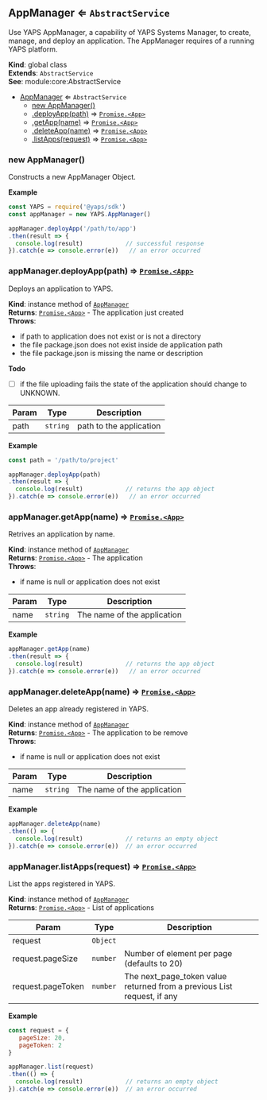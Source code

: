 <a name="AppManager"></a>

## AppManager ⇐ <code>AbstractService</code>
Use YAPS AppManager, a capability of YAPS Systems Manager,
to create, manage, and deploy an application. The AppManager requires of a
running YAPS platform.

**Kind**: global class  
**Extends**: <code>AbstractService</code>  
**See**: module:core:AbstractService  

* [AppManager](#AppManager) ⇐ <code>AbstractService</code>
    * [new AppManager()](#new_AppManager_new)
    * [.deployApp(path)](#AppManager+deployApp) ⇒ [<code>Promise.&lt;App&gt;</code>](#App)
    * [.getApp(name)](#AppManager+getApp) ⇒ [<code>Promise.&lt;App&gt;</code>](#App)
    * [.deleteApp(name)](#AppManager+deleteApp) ⇒ [<code>Promise.&lt;App&gt;</code>](#App)
    * [.listApps(request)](#AppManager+listApps) ⇒ [<code>Promise.&lt;App&gt;</code>](#App)

<a name="new_AppManager_new"></a>

### new AppManager()
Constructs a new AppManager Object.

**Example**  
```js
const YAPS = require('@yaps/sdk')
const appManager = new YAPS.AppManager()

appManager.deployApp('/path/to/app')
.then(result => {
  console.log(result)            // successful response
}).catch(e => console.error(e))   // an error occurred
```
<a name="AppManager+deployApp"></a>

### appManager.deployApp(path) ⇒ [<code>Promise.&lt;App&gt;</code>](#App)
Deploys an application to YAPS.

**Kind**: instance method of [<code>AppManager</code>](#AppManager)  
**Returns**: [<code>Promise.&lt;App&gt;</code>](#App) - The application just created  
**Throws**:

- if path to application does not exist or is not a directory
- the file package.json does not exist inside de application path
- the file package.json is missing the name or description

**Todo**

- [ ] if the file uploading fails the state of the application should
change to UNKNOWN.


| Param | Type | Description |
| --- | --- | --- |
| path | <code>string</code> | path to the application |

**Example**  
```js
const path = '/path/to/project'

appManager.deployApp(path)
.then(result => {
  console.log(result)            // returns the app object
}).catch(e => console.error(e))   // an error occurred
```
<a name="AppManager+getApp"></a>

### appManager.getApp(name) ⇒ [<code>Promise.&lt;App&gt;</code>](#App)
Retrives an application by name.

**Kind**: instance method of [<code>AppManager</code>](#AppManager)  
**Returns**: [<code>Promise.&lt;App&gt;</code>](#App) - The application  
**Throws**:

- if name is null or application does not exist


| Param | Type | Description |
| --- | --- | --- |
| name | <code>string</code> | The name of the application |

**Example**  
```js
appManager.getApp(name)
.then(result => {
  console.log(result)            // returns the app object
}).catch(e => console.error(e))   // an error occurred
```
<a name="AppManager+deleteApp"></a>

### appManager.deleteApp(name) ⇒ [<code>Promise.&lt;App&gt;</code>](#App)
Deletes an app already registered in YAPS.

**Kind**: instance method of [<code>AppManager</code>](#AppManager)  
**Returns**: [<code>Promise.&lt;App&gt;</code>](#App) - The application to be remove  
**Throws**:

- if name is null or application does not exist


| Param | Type | Description |
| --- | --- | --- |
| name | <code>string</code> | The name of the application |

**Example**  
```js
appManager.deleteApp(name)
.then(() => {
  console.log(result)            // returns an empty object
}).catch(e => console.error(e))  // an error occurred
```
<a name="AppManager+listApps"></a>

### appManager.listApps(request) ⇒ [<code>Promise.&lt;App&gt;</code>](#App)
List the apps registered in YAPS.

**Kind**: instance method of [<code>AppManager</code>](#AppManager)  
**Returns**: [<code>Promise.&lt;App&gt;</code>](#App) - List of applications  

| Param | Type | Description |
| --- | --- | --- |
| request | <code>Object</code> |  |
| request.pageSize | <code>number</code> | Number of element per page (defaults to 20) |
| request.pageToken | <code>number</code> | The next_page_token value returned from a previous List request, if any |

**Example**  
```js
const request = {
   pageSize: 20,
   pageToken: 2
}

appManager.list(request)
.then(() => {
  console.log(result)            // returns an empty object
}).catch(e => console.error(e))  // an error occurred
```
